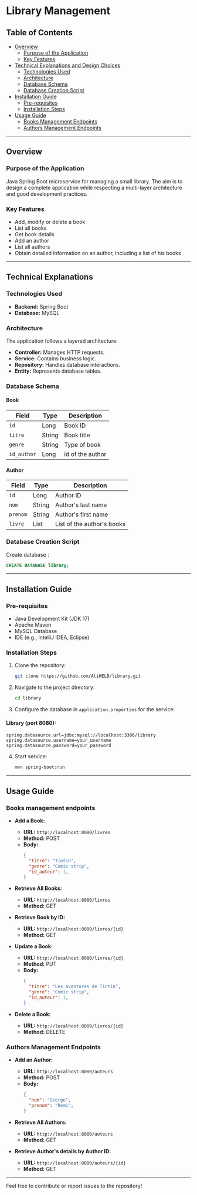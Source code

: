 # Library Management

## Table of Contents

- [Overview](#overview)
  - [Purpose of the Application](#purpose-of-the-application)
  - [Key Features](#key-features)
- [Technical Explanations and Design Choices](#technical-explanations-and-design-choices)
  - [Technologies Used](#technologies-used)
  - [Architecture](#architecture)
  - [Database Schema](#database-schema)
  - [Database Creation Script](#database-creation-script)
- [Installation Guide](#installation-guide)
  - [Pre-requisites](#pre-requisites)
  - [Installation Steps](#installation-steps)
- [Usage Guide](#usage-guide)
  - [Books Management Endpoints ](#books-management-endpoints)
  - [Authors Management Endpoints ](#authors-management-endpoints)

---

## Overview

### Purpose of the Application
Java Spring Boot microservice for managing a small library. The aim is to design a complete application while respecting a multi-layer architecture and good development practices.

### Key Features
- Add, modify or delete a book
- List all books
- Get book details
- Add an author
- List all authors
- Obtain detailed information on an author, including a list of his books

---

## Technical Explanations

### Technologies Used
- **Backend:** Spring Boot
- **Database:** MySQL

### Architecture
The application follows a layered architecture:
- **Controller:** Manages HTTP requests.
- **Service:** Contains business logic.
- **Repository:** Handles database interactions.
- **Entity:** Represents database tables.

### Database Schema

#### Book
| Field          | Type        | Description                 |
|----------------|-------------|-----------------------------|
| `id`           | Long        | Book ID                     |
| `titre`        | String      | Book title                  |
| `genre`        | String      | Type of book                |
| `id_author`    | Long        | id of the author            |

#### Author
| Field          | Type        | Description                 |
|----------------|-------------|-----------------------------|
| `id`           | Long        | Author ID                   |
| `nom`          | String      | Author's last name          |
| `prenom`       | String      | Author's first name         |
| `livre`        | List<Book>  | List of the author's books  |


### Database Creation Script

Create database :
```sql
CREATE DATABASE library;
```

---

## Installation Guide

### Pre-requisites
- Java Development Kit (JDK 17)
- Apache Maven
- MySQL Database
- IDE (e.g., IntelliJ IDEA, Eclipse)

### Installation Steps
1. Clone the repository:
   ```bash
   git clone https://github.com/AliHELB/library.git
   ```
2. Navigate to the project directory:
   ```bash
   cd library
   ```
3. Configure the database in `application.properties` for the service:

#### Library (port 8080):
```properties
spring.datasource.url=jdbc:mysql://localhost:3306/library
spring.datasource.username=your_username
spring.datasource.password=your_password
```

4. Start service:
   ```bash
   mvn spring-boot:run
   ```

---

## Usage Guide

### Books management endpoints
- **Add a Book:**
  - **URL:** `http://localhost:8080/livres`
  - **Method:** POST
  - **Body:**
    ```json
    {
      "titre": "Tintin",
      "genre": "Comic strip",
      "id_auteur": 1,
    }
    ```

- **Retrieve All Books:**
  - **URL:** `http://localhost:8080/livres`
  - **Method:** GET

- **Retrieve Book by ID:**
  - **URL:** `http://localhost:8080/livres/{id}`
  - **Method:** GET

- **Update a Book:**
  - **URL:** `http://localhost:8080/livres/{id}`
  - **Method:** PUT
  - **Body:**
    ```json
    {
      "titre": "Les aventures de Tintin",
      "genre": "Comic strip",
      "id_auteur": 1,
    }
    ```

- **Delete a Book:**
  - **URL:** `http://localhost:8080/livres/{id}`
  - **Method:** DELETE

### Authors Management Endpoints
- **Add an Author:**
  - **URL:** `http://localhost:8080/auteurs`
  - **Method:** POST
  - **Body:**
    ```json
    {
      "nom": "George",
      "prenom": "Remi",
    }
    ```

- **Retrieve All Authors:**
  - **URL:** `http://localhost:8080/auteurs`
  - **Method:** GET

- **Retrieve Author's details by Author ID:**
  - **URL:** `http://localhost:8080/auteurs/{id}`
  - **Method:** GET

---


Feel free to contribute or report issues to the repository!
